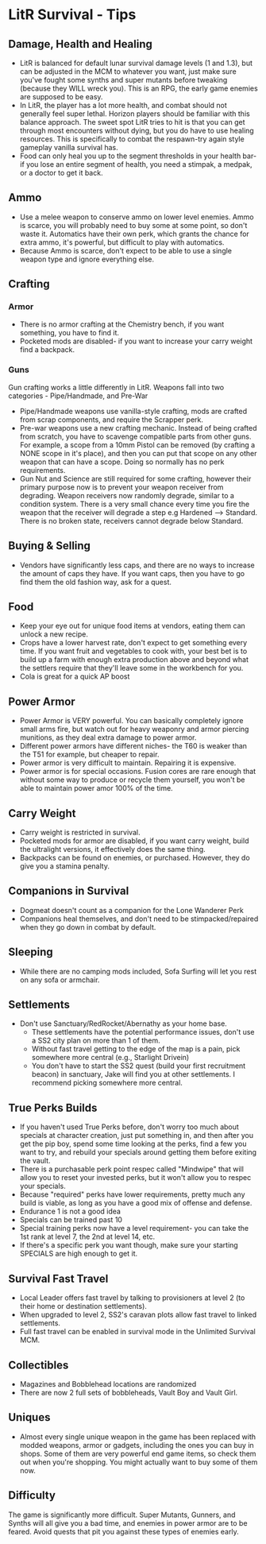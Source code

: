 # LitR Survival - Tips

## Damage, Health and Healing
- LitR is balanced for default lunar survival damage levels (1 and 1.3), but can be adjusted in the MCM to whatever you want, just make sure you've fought some synths and super mutants before tweaking (because they WILL wreck you). This is an RPG, the early game enemies are supposed to be easy.
- In LitR, the player has a lot more health, and combat should not generally feel super lethal. Horizon players should be familiar with this balance approach. The sweet spot LitR tries to hit is that you can get through most encounters without dying, but you do have to use healing resources. This is specifically to combat the respawn-try again style gameplay vanilla survival has.
- Food can only heal you up to the segment thresholds in your health bar- if you lose an entire segment of health, you need a stimpak, a medpak, or a doctor to get it back.

## Ammo    
- Use a melee weapon to conserve ammo on lower level enemies. Ammo is scarce, you will probably need to buy some at some point, so don't waste it. Automatics have their own perk, which grants the chance for extra ammo, it's powerful, but difficult to play with automatics.
- Because Ammo is scarce, don't expect to be able to use a single weapon type and ignore everything else.

## Crafting
### Armor
- There is no armor crafting at the Chemistry bench, if you want something, you have to find it.
- Pocketed mods are disabled- if you want to increase your carry weight find a backpack.

### Guns
Gun crafting works a little differently in LitR. Weapons fall into two categories - Pipe/Handmade, and Pre-War
- Pipe/Handmade weapons use vanilla-style crafting, mods are crafted from scrap components, and require the Scrapper perk.
- Pre-war weapons use a new crafting mechanic. Instead of being crafted from scratch, you have to scavenge compatible parts from other guns. For example, a scope from a 10mm Pistol can be removed (by crafting a NONE scope in it's place), and then you can put that scope on any other weapon that can have a scope. Doing so normally has no perk requirements.
- Gun Nut and Science are still required for some crafting, however their primary purpose now is to prevent your weapon receiver from degrading. Weapon receivers now randomly degrade, similar to a condition system. There is a very small chance every time you fire the weapon that the receiver will degrade a step e.g Hardened --> Standard. There is no broken state, receivers cannot degrade below Standard.

## Buying & Selling
- Vendors have significantly less caps, and there are no ways to increase the amount of caps they have. If you want caps, then you have to go find them the old fashion way, ask for a quest.

## Food
- Keep your eye out for unique food items at vendors, eating them can unlock a new recipe.
- Crops have a lower harvest rate, don't expect to get something every time. If you want fruit and vegetables to cook with, your best bet is to build up a farm with enough extra production above and beyond what the settlers require that they'll leave some in the workbench for you.
- Cola is great for a quick AP boost

## Power Armor
- Power Armor is VERY powerful. You can basically completely ignore small arms fire, but watch out for heavy weaponry and armor piercing munitions, as they deal extra damage to power armor.
- Different power armors have different niches- the T60 is weaker than the T51 for example, but cheaper to repair.
- Power armor is very difficult to maintain. Repairing it is expensive.
- Power armor is for special occasions. Fusion cores are rare enough that without some way to produce or recycle them yourself, you won't be able to maintain power amor 100% of the time.

## Carry Weight
- Carry weight is restricted in survival.
- Pocketed mods for armor are disabled, if you want carry weight, build the ultralight versions, it effectively does the same thing.
- Backpacks can be found on enemies, or purchased. However, they do give you a stamina penalty.

## Companions in Survival
- Dogmeat doesn't count as a companion for the Lone Wanderer Perk
- Companions heal themselves, and don't need to be stimpacked/repaired when they go down in combat by default.

## Sleeping
- While there are no camping mods included, Sofa Surfing will let you rest on any sofa or armchair.

## Settlements
- Don't use Sanctuary/RedRocket/Abernathy as your home base. 
    * These settlements have the potential performance issues, don't use a SS2 city plan on more than 1 of them.
    * Without fast travel getting to the edge of the map is a pain, pick somewhere more central (e.g., Starlight Drivein)
    * You don't have to start the SS2 quest (build your first recruitment beacon) in sanctuary, Jake will find you at other settlements. I recommend picking somewhere more central.

## True Perks Builds
- If you haven't used True Perks before, don't worry too much about specials at character creation, just put something in, and then after you get the pip boy, spend some time looking at the perks, find a few you want to try, and rebuild your specials around getting them before exiting the vault.
- There is a purchasable perk point respec called "Mindwipe" that will allow you to reset your invested perks, but it won't allow you to respec your specials.
- Because "required" perks have lower requirements, pretty much any build is viable, as long as you have a good mix of offense and defense.
- Endurance 1 is not a good idea
- Specials can be trained past 10
- Special training perks now have a level requirement- you can take the 1st rank at level 7, the 2nd at level 14, etc.
- If there's a specific perk you want though, make sure your starting SPECIALS are high enough to get it.

## Survival Fast Travel
- Local Leader offers fast travel by talking to provisioners at level 2 (to their home or destination settlements).
- When upgraded to level 2, SS2's caravan plots allow fast travel to linked settlements.
- Full fast travel can be enabled in survival mode in the Unlimited Survival MCM.

## Collectibles
- Magazines and Bobblehead locations are randomized
- There are now 2 full sets of bobbleheads, Vault Boy and Vault Girl.

## Uniques
- Almost every single unique weapon in the game has been replaced with modded weapons, armor or gadgets, including the ones you can buy in shops. Some of them are very powerful end game items, so check them out when you're shopping. You might actually want to buy some of them now.

## Difficulty
The game is significantly more difficult. Super Mutants, Gunners, and Synths will all give you a bad time, and enemies in power armor are to be feared. Avoid quests that pit you against these types of enemies early.